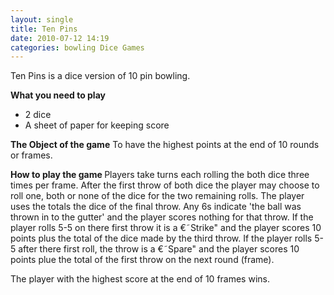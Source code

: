```yaml
---
layout: single
title: Ten Pins
date: 2010-07-12 14:19
categories: bowling Dice Games
---
```

Ten Pins is a dice version of 10 pin bowling.

<strong>What you need to play</strong>
<ul>
	<li>2 dice</li>
	<li>A sheet of paper for keeping score</li>
</ul>
<strong>The Object of the game</strong>
To have the highest points at the end of 10 rounds or frames.

<strong>How to play the game
</strong>Players take turns each rolling the both dice three times per frame.
After the first throw of both dice the player may choose to roll one, both or none of the dice for the two remaining rolls.
The player uses the totals the dice of the final throw.
Any 6s indicate 'the ball was thrown in to the gutter' and the player scores nothing for that throw.
If the player rolls 5-5 on there first throw it is a €˜Strike&quot; and the player scores 10 points plus the total of the dice made by the third throw.
If the player rolls 5-5 after there first roll, the throw is a €˜Spare&quot; and the player scores 10 points plue the total of the first throw on the next round (frame).

The player with the highest score at the end of 10 frames wins.
